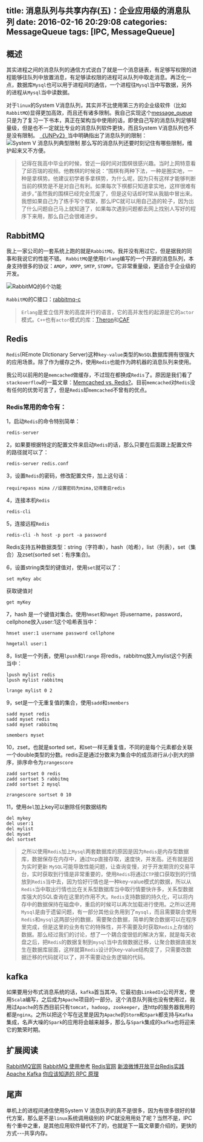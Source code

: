 title: 消息队列与共享内存(五)：企业应用级的消息队列
date: 2016-02-16 20:29:08
categories: MessageQueue
tags: [IPC, MessageQueue]
---

## 概述
其实进程之间的消息队列的通信方式说白了就是一个消息链表，有足够写权限的进程能够往队列中放置消息，有足够读权限的进程可从队列中取走消息。再泛化一点，数据库`Mysql`也可以用于进程间的通信，一个进程往`Mysql`当中写数据，另外的进程从`Mysql`当中读数据。

对于`linux`的System V消息队列，其实并不比使用第三方的企业级软件（比如`RabbitMQ`)显得更加高效，而且还有诸多限制。我自己实现这个[message_queue](https://github.com/adairjun/MQueue/blob/master/util/message_queue.cpp)只是为了复习一下书本，真正在架构当中使用的话，即使自己写的消息队列足够轻量级，但是也不一定就比专业的消息队列软件更快，而且System V消息队列也不是没有限制。
[《UNPv2》](http://book.douban.com/subject/4118577/)当中明确指出了消息队列的限制：
![System V 消息队列典型限制](http://ww3.sinaimg.cn/large/9d13bd87jw1f041msyrxbj20it05wmy7.jpg)
那么写的消息队列还要时刻记住有哪些限制，维护起来又不方便。

> 记得在我高中毕业的时候，曾近一段时间对围棋很感兴趣。当时上网特意看了邱百瑞的视频。他教棋的时候说：“围棋有两种下法，一种是圈实地，一种是拿棋势。他建议初学者多拿棋势，为什么呢，因为只有这样才能够判断当前的棋势是不是对自己有利。如果每次下棋都只知道拿实地，这样很难有进步。”虽然我的围棋已经完全荒废了，但是这句话却时常从我脑中冒出来。我想如果自己为了练手写个框架，那么IPC就可以用自己造的轮子，因为出了什么问题自己马上就知道了，如果每次遇到问题都去网上找别人写好的程序下来用，那么自己会很难进步。

## RabbitMQ
我上一家公司的一套系统上跑的就是`RabbitMQ`，我并没有用过它，但是据我的同事和我说它的性能不错。
`RabbitMQ`是使用`Erlang`编写的一个开源的消息队列，本身支持很多的协议：`AMQP`，`XMPP`, `SMTP`, `STOMP`。它非常重量级，更适合于企业级的开发。

![RabbitMQ的6个功能](http://ww4.sinaimg.cn/large/9d13bd87gw1f00bbyvhbqj20pf0e70wl.jpg)

`RabbitMQ`的C接口：[rabbitmq-c](https://github.com/alanxz/rabbitmq-c)

> `Erlang`是爱立信开发的高度并行的语言，它的高并发性的起源是它的`actor`模式。`C++`也有`actor`模式的库：[Theron](http://www.theron-library.com/)和[CAF](http://www.actor-framework.org/)

## Redis
`Redis`(REmote DIctionary Server)这种`key-value`类型的`NoSQL`数据库拥有很强大的应用场景。除了作为缓存之外，使用`Redis`也能作为跨机器的消息队列来使用。

我公司以前用的是`memcached`做缓存，不过现在都换成`Redis`了。原因是我们看了`stackoverflow`的一篇文章：[Memcached vs. Redis?](http://stackoverflow.com/questions/10558465/memcached-vs-redis)。目前`memcached`对`Redis`没有任何的优势可言了，但是`Redis`却`memcached`不曾有的优点。

### Redis常用的命令有：
1，启动`Redis`的命令特别简单：
```
redis-server
```
2，如果要根据特定的配置文件来启动`Redis`的话，那么只要在后面跟上配置文件的路径就可以了：
```
redis-server redis.conf
```
3，设置`Redis`的密码，修改配置文件，加上这句话：
```
requirepass mima //设置密码为mima,记得重启redis
```
4，连接本机`Redis`
```
redis-cli
```
5，连接远程`Redis`
```
redis-cli -h host -p port -a password
```


Redis支持五种数据类型：string（字符串），hash（哈希），list（列表），set（集合）及zset(sorted set：有序集合)。

6，设置string类型的键值对，使用`set`就可以了：
```
set myKey abc
```
获取键值对
```
get myKey
```
7，hash 是一个键值对集合。使用`hmset`和`hmget`
将username，password，cellphone放入user:1这个哈希表当中：
```
hmset user:1 username password cellphone
```
```
hmgetall user:1
```
8，list是一个列表，使用`lpush`和`lrange`
将redis，rabbitmq放入mylist这个列表当中：
```
lpush mylist redis
lpush mylist rabbitmq
```
```
lrange mylist 0 2
```
9，set是一个无重复值的集合，使用`sadd`和`smembers`
```
sadd myset redis
sadd myset redis
sadd myset rabbitmq
```
```
smembers myset 
```
10，zset，也就是sorted set，和set一样无重复值，不同的是每个元素都会关联一个double类型的分数。redis正是通过分数来为集合中的成员进行从小到大的排序，排序命令为`zrangescore`

```
zadd sortset 0 redis
zadd sortset 5 rabbitmq
zadd sortset 2 mysql
```
```
zrangescore sortset 0 10
```

11，使用`del`加上key可以删除任何数据结构
```
del mykey
del user:1
del mylist
del myset
del sortset
```


> 之所以使用`Redis`加上`Mysql`两套数据库的原因是因为`Redis`是内存型数据库，数据保存在内存中，通过tcp直接存取，速度快，并发高。还有就是因为实时更新 `MySQL`可能导致性能问题，让查询变慢，对于开发期货的交易平台，实时获取到行情是非常重要的，使用`Redis`将通过`CTP`接口获取到的行情放到`Redis`当中去，因为恰好行情也是一种key-value模式的数据，所以从`Redis`当中取出行情也比在关系型数据库当中取行情要快许多，关系型数据库强大的SQL查询在这里的作用不大。`Redis`支持数据的持久化，可以将内存中的数据保持在磁盘中，重启的时候可以再次加载进行使用。之所以还用`Mysql`是由于遗留问题，有一部分其他业务用到了`mysql`，而且需要联合使用`Redis`和`mysql`这两部分的数据，需要聚合数据，简单的聚合数据可以在程序里完成，但是这里的业务有它的特殊性，并不需要及时获取`Redis`上存储的数据。那么经过我们的讨论，想了一个耦合度很低的解决方案，就是每天收盘之后，把`Redis`的数据复制到`mysql`当中去做数据迁移，让聚合数据直接发生在数据库层面，这样就算`Redis`设计的key-value结构变了，只需要改数据迁移的代码就可以了，并不需要动业务逻辑的代码。


## kafka
如果要用分布式消息系统的话，`kafka`首当其冲。它最初由`LinkedIn`公司开发，使用`Scal`a编写，之后成为`Apache`项目的一部分。这个消息队列我也没有使用过，我用过`Apache`的东西目前只有`tomcat`，`hadoop`，`zookeeper`，连http的服务器我用的都是`nginx`。之所以把这个写在这里是因为`Apache`的`Storm`和`Spark`都支持与`Kafka`集成，名声大噪的`Spark`的应用将会越来越多，那么与`Spark`集成的`kafka`也将迎来它的繁荣时期。


## 扩展阅读
[RabbitMQ官网](http://www.rabbitmq.com/)
[RabbitMQ 使用参考](http://www.zouyesheng.com/rabbitmq.html#toc1)
[Redis官网](http://redis.io/)
[新浪微博开放平台Redis实践](http://www.slideshare.net/mysqlops/redis-9806617)
[Apache Kafka](http://kafka.apache.org/)
[你应该知道的 RPC 原理](http://blog.jobbole.com/92290/)

## 尾声
单机上的进程间通信使用System V 消息队列的真不是很多，因为有很多很好的替代方案，那么是不是`linux`系统调用级别的 IPC就没用用处了呢？当然不是，IPC有个重中之重，是其他应用软件替代不了的，也就是下一篇文章要介绍的，更快的方式---共享内存。

